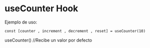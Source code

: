 # useCounter Hook


Ejemplo de uso:
```
const [counter , increment , decrement , reset] = useCounter(10)
```

useCounter() //Recibe un valor por defecto